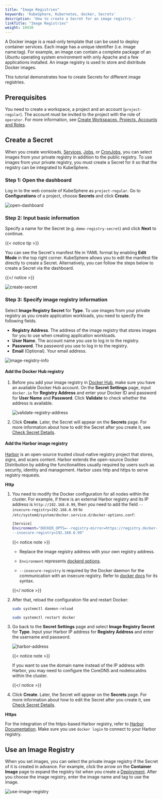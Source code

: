 ```yaml
---
title: "Image Registries"
keywords: 'KubeSphere, Kubernetes, docker, Secrets'
description: 'How to create a Secret for an image registry.'
linkTitle: "Image Registries"
weight: 10430
---
```


A Docker image is a read-only template that can be used to deploy container services. Each image has a unique identifier (i.e. image name:tag). For example, an image can contain a complete package of an Ubuntu operating system environment with only Apache and a few applications installed. An image registry is used to store and distribute Docker images.

This tutorial demonstrates how to create Secrets for different image registries.

## Prerequisites

You need to create a workspace, a project and an account (`project-regular`). The account must be invited to the project with the role of `operator`. For more information, see [Create Workspaces, Projects, Accounts and Roles](../../../quick-start/create-workspace-and-project).

## Create a Secret

When you create workloads, [Services](../../../project-user-guide/application-workloads/services/), [Jobs](../../../project-user-guide/application-workloads/jobs/), or [CronJobs](../../../project-user-guide/application-workloads/cronjob/), you can select images from your private registry in addition to the public registry. To use images from your private registry, you must create a Secret for it so that the registry can be integrated to KubeSphere.

### Step 1: Open the dashboard

Log in to the web console of KubeSphere as `project-regular`. Go to **Configurations** of a project, choose **Secrets** and click **Create**.

![open-dashboard](/images/docs/project-user-guide/configurations/image-registries/open-dashboard.jpg)

### Step 2: Input basic information

Specify a name for the Secret (e.g. `demo-registry-secret`) and click **Next** to continue.

{{< notice tip >}}

You can see the Secret's manifest file in YAML format by enabling **Edit Mode** in the top right corner. KubeSphere allows you to edit the manifest file directly to create a Secret. Alternatively, you can follow the steps below to create a Secret via the dashboard.

{{</ notice >}} 

![create-secret](/images/docs/project-user-guide/configurations/image-registries/create-secret.jpg)

### Step 3: Specify image registry information

Select **Image Registry Secret** for **Type**. To use images from your private registry as you create application workloads, you need to specify the following fields.

- **Registry Address**. The address of the image registry that stores images for you to use when creating application workloads.
- **User Name**. The account name you use to log in to the registry.
- **Password**. The password you use to log in to the registry.
- **Email** (Optional). Your email address.

![image-registry-info](/images/docs/project-user-guide/configurations/image-registries/image-registry-info.jpg)

#### Add the Docker Hub registry

1. Before you add your image registry in [Docker Hub](https://hub.docker.com/), make sure you have an available Docker Hub account. On the **Secret Settings** page, input `docker.io` for **Registry Address** and enter your Docker ID and password for **User Name** and **Password**. Click **Validate** to check whether the address is available. 

   ![validate-registry-address](/images/docs/project-user-guide/configurations/image-registries/validate-registry-address.jpg)

2. Click **Create**. Later, the Secret will appear on the **Secrets** page. For more information about how to edit the Secret after you create it, see [Check Secret Details](../../../project-user-guide/configuration/secrets/#check-secret-details).

#### Add the Harbor image registry

[Harbor](https://goharbor.io/) is an open-source trusted cloud-native registry project that stores, signs, and scans content. Harbor extends the open-source Docker Distribution by adding the functionalities usually required by users such as security, identity and management. Harbor uses http and https to serve registry requests.

**Http**

1. You need to modify the Docker configuration for all nodes within the cluster. For example, if there is an external Harbor registry and its IP address is `http://192.168.0.99`, then you need to add the field `--insecure-registry=192.168.0.99` to `/etc/systemd/system/docker.service.d/docker-options.conf`:

   ```bash
   [Service]
   Environment="DOCKER_OPTS=--registry-mirror=https://registry.docker-cn.com --insecure-registry=10.233.0.0/18 --data-root=/var/lib/docker --log-opt max-size=50m --log-opt max-file=5 \
   --insecure-registry=192.168.0.99"
   ```

   {{< notice note >}} 

   - Replace the image registry address with your own registry address.

   - `Environment` represents [dockerd options](https://docs.docker.com/engine/reference/commandline/dockerd/).

   - `--insecure-registry` is required by the Docker daemon for the communication with an insecure registry. Refer to [docker docs](https://docs.docker.com/engine/reference/commandline/dockerd/#insecure-registries) for its syntax.

   {{</ notice >}}

2. After that, reload the configuration file and restart Docker:

   ```bash
   sudo systemctl daemon-reload
   ```

   ```bash
   sudo systemctl restart docker
   ```

3. Go back to the **Secret Settings** page and select **Image Registry Secret** for **Type**. Input your Harbor IP address for **Registry Address** and enter the username and password.

   ![harbor-address](/images/docs/project-user-guide/configurations/image-registries/harbor-address.jpg)

   {{< notice note >}} 

   If you want to use the domain name instead of the IP address with Harbor, you may need to configure the CoreDNS and nodelocaldns within the cluster.

   {{</ notice >}} 
   
4. Click **Create**. Later, the Secret will appear on the **Secrets** page. For more information about how to edit the Secret after you create it, see [Check Secret Details](http://localhost:1313/docs/project-user-guide/configuration/secrets/#check-secret-details).

**Https**

For the integration of the https-based Harbor registry, refer to [Harbor Documentation](https://goharbor.io/docs/1.10/install-config/configure-https/). Make sure you use `docker login` to connect to your Harbor registry.

## Use an Image Registry

When you set images, you can select the private image registry if the Secret of it is created in advance. For example, click the arrow on the **Container Image** page to expand the registry list when you create a [Deployment](../../../project-user-guide/application-workloads/deployments/). After you choose the image registry, enter the image name and tag to use the image.

![use-image-registry](/images/docs/project-user-guide/configurations/image-registries/use-image-registry.jpg)